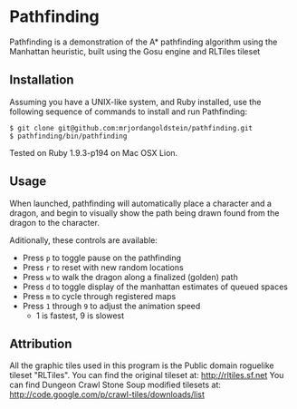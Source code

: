 # Pathfinding
Pathfinding is a demonstration of the A\* pathfinding algorithm using the Manhattan heuristic, built using the Gosu engine and RLTiles tileset

## Installation
Assuming you have a UNIX-like system, and Ruby installed, use the following sequence of commands to install and run Pathfinding:
```
$ git clone git@github.com:mrjordangoldstein/pathfinding.git
$ pathfinding/bin/pathfinding
```

Tested on Ruby 1.9.3-p194 on Mac OSX Lion.

## Usage
When launched, pathfinding will automatically place a character and a dragon, and begin to visually show the path being drawn found from the dragon to the character.

Aditionally, these controls are available:
* Press `p` to toggle pause on the pathfinding
* Press `r` to reset with new random locations
* Press `w` to walk the dragon along a finalized (golden) path
* Press `d` to toggle display of the manhattan estimates of queued spaces
* Press `m` to cycle through registered maps
* Press `1` through `9` to adjust the animation speed
  * 1 is fastest, 9 is slowest

## Attribution
All the graphic tiles used in this program is the Public domain roguelike tileset "RLTiles". You can find the original tileset at: http://rltiles.sf.net You can find Dungeon Crawl Stone Soup modified tilesets at: http://code.google.com/p/crawl-tiles/downloads/list
